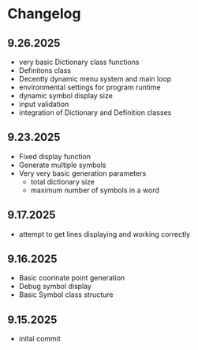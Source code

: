 # Changelog

## 9.26.2025

- very basic Dictionary class functions
- Definitons class
- Decently dynamic menu system and main loop
- environmental settings for program runtime
- dynamic symbol display size
- input validation
- integration of Dictionary and Definition classes

## 9.23.2025

- Fixed display function
- Generate multiple symbols
- Very very basic generation parameters
  - total dictionary size
  - maximum number of symbols in a word

## 9.17.2025

- attempt to get lines displaying and working correctly

## 9.16.2025

- Basic coorinate point generation
- Debug symbol display
- Basic Symbol class structure

## 9.15.2025

- inital commit
